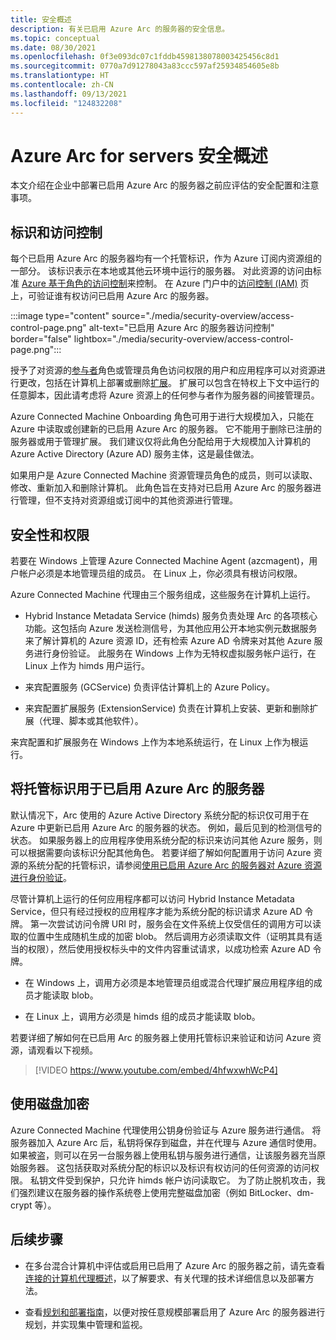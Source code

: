 ```yaml
---
title: 安全概述
description: 有关已启用 Azure Arc 的服务器的安全信息。
ms.topic: conceptual
ms.date: 08/30/2021
ms.openlocfilehash: 0f3e093dc07c1fddb4598138078003425456c8d1
ms.sourcegitcommit: 0770a7d91278043a83ccc597af25934854605e8b
ms.translationtype: HT
ms.contentlocale: zh-CN
ms.lasthandoff: 09/13/2021
ms.locfileid: "124832208"
---
```

# <a name="azure-arc-for-servers-security-overview"></a>Azure Arc for servers 安全概述

本文介绍在企业中部署已启用 Azure Arc 的服务器之前应评估的安全配置和注意事项。

## <a name="identity-and-access-control"></a>标识和访问控制

每个已启用 Azure Arc 的服务器均有一个托管标识，作为 Azure 订阅内资源组的一部分。 该标识表示在本地或其他云环境中运行的服务器。 对此资源的访问由标准 [Azure 基于角色的访问控制](../../role-based-access-control/overview.md)来控制。 在 Azure 门户中的[访问控制 (IAM)](../../role-based-access-control/role-assignments-portal.md) 页上，可验证谁有权访问已启用 Azure Arc 的服务器。

:::image type="content" source="./media/security-overview/access-control-page.png" alt-text="已启用 Azure Arc 的服务器访问控制" border="false" lightbox="./media/security-overview/access-control-page.png":::

授予了对资源的[参与者](../../role-based-access-control/built-in-roles.md#contributor)角色或管理员角色访问权限的用户和应用程序可以对资源进行更改，包括在计算机上部署或删除[扩展](manage-vm-extensions.md)。 扩展可以包含在特权上下文中运行的任意脚本，因此请考虑将 Azure 资源上的任何参与者作为服务器的间接管理员。

Azure Connected Machine Onboarding 角色可用于进行大规模加入，只能在 Azure 中读取或创建新的已启用 Azure Arc 的服务器。 它不能用于删除已注册的服务器或用于管理扩展。 我们建议仅将此角色分配给用于大规模加入计算机的 Azure Active Directory (Azure AD) 服务主体，这是最佳做法。

如果用户是 Azure Connected Machine 资源管理员角色的成员，则可以读取、修改、重新加入和删除计算机。 此角色旨在支持对已启用 Azure Arc 的服务器进行管理，但不支持对资源组或订阅中的其他资源进行管理。

## <a name="agent-security-and-permissions"></a>安全性和权限

若要在 Windows 上管理 Azure Connected Machine Agent (azcmagent)，用户帐户必须是本地管理员组的成员。 在 Linux 上，你必须具有根访问权限。

Azure Connected Machine 代理由三个服务组成，这些服务在计算机上运行。

* Hybrid Instance Metadata Service (himds) 服务负责处理 Arc 的各项核心功能。这包括向 Azure 发送检测信号，为其他应用公开本地实例元数据服务来了解计算机的 Azure 资源 ID，还有检索 Azure AD 令牌来对其他 Azure 服务进行身份验证。 此服务在 Windows 上作为无特权虚拟服务帐户运行，在 Linux 上作为 himds 用户运行。

* 来宾配置服务 (GCService) 负责评估计算机上的 Azure Policy。

* 来宾配置扩展服务 (ExtensionService) 负责在计算机上安装、更新和删除扩展（代理、脚本或其他软件）。

来宾配置和扩展服务在 Windows 上作为本地系统运行，在 Linux 上作为根运行。

## <a name="using-a-managed-identity-with-azure-arc-enabled-servers"></a>将托管标识用于已启用 Azure Arc 的服务器

默认情况下，Arc 使用的 Azure Active Directory 系统分配的标识仅可用于在 Azure 中更新已启用 Azure Arc 的服务器的状态。 例如，最后见到的检测信号的状态。 如果服务器上的应用程序使用系统分配的标识来访问其他 Azure 服务，则可以根据需要向该标识分配其他角色。 若要详细了解如何配置用于访问 Azure 资源的系统分配的托管标识，请参阅[使用已启用 Azure Arc 的服务器对 Azure 资源进行身份验证](managed-identity-authentication.md)。 

尽管计算机上运行的任何应用程序都可以访问 Hybrid Instance Metadata Service，但只有经过授权的应用程序才能为系统分配的标识请求 Azure AD 令牌。 第一次尝试访问令牌 URI 时，服务会在文件系统上仅受信任的调用方可以读取的位置中生成随机生成的加密 blob。 然后调用方必须读取文件（证明其具有适当的权限），然后使用授权标头中的文件内容重试请求，以成功检索 Azure AD 令牌。

*  在 Windows 上，调用方必须是本地管理员组或混合代理扩展应用程序组的成员才能读取 blob。

* 在 Linux 上，调用方必须是 himds 组的成员才能读取 blob。

若要详细了解如何在已启用 Arc 的服务器上使用托管标识来验证和访问 Azure 资源，请观看以下视频。

> [!VIDEO https://www.youtube.com/embed/4hfwxwhWcP4]

## <a name="using-disk-encryption"></a>使用磁盘加密

Azure Connected Machine 代理使用公钥身份验证与 Azure 服务进行通信。 将服务器加入 Azure Arc 后，私钥将保存到磁盘，并在代理与 Azure 通信时使用。 如果被盗，则可以在另一台服务器上使用私钥与服务进行通信，让该服务器充当原始服务器。 这包括获取对系统分配的标识以及标识有权访问的任何资源的访问权限。 私钥文件受到保护，只允许 himds 帐户访问读取它。 为了防止脱机攻击，我们强烈建议在服务器的操作系统卷上使用完整磁盘加密（例如 BitLocker、dm-crypt 等）。

## <a name="next-steps"></a>后续步骤

* 在多台混合计算机中评估或启用已启用了 Azure Arc 的服务器之前，请先查看[连接的计算机代理概述](agent-overview.md)，以了解要求、有关代理的技术详细信息以及部署方法。

* 查看[规划和部署指南](plan-at-scale-deployment.md)，以便对按任意规模部署启用了 Azure Arc 的服务器进行规划，并实现集中管理和监视。
